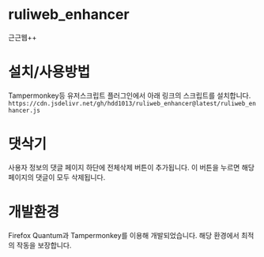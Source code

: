 # ruliweb_enhancer
근근웹++

# 설치/사용방법
Tampermonkey등 유저스크립트 플러그인에서 아래 링크의 스크립트를 설치합니다.
`https://cdn.jsdelivr.net/gh/hdd1013/ruliweb_enhancer@latest/ruliweb_enhancer.js`

# 댓삭기
사용자 정보의 댓글 페이지 하단에 전체삭제 버튼이 추가됩니다.
이 버튼을 누르면 해당 페이지의 댓글이 모두 삭제됩니다.

# 개발환경
Firefox Quantum과 Tampermonkey를 이용해 개발되었습니다. 해당 환경에서 최적의 작동을 보장합니다.